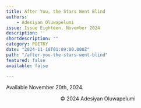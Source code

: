 ```yaml
---
title: After You, the Stars Went Blind
authors:
    - Adesiyan Oluwapelumi
issue: Issue Eighteen, November 2024
description: ''
shortdescription: ""
category: POETRY
date: "2024-11-18T01:09:00.000Z"
path: "/after-you-the-stars-went-blind"
featured: false
available: false

---
```


Available November 20th, 2024.


<p style="text-align: center;">© 2024 Adesiyan Oluwapelumi</p>

